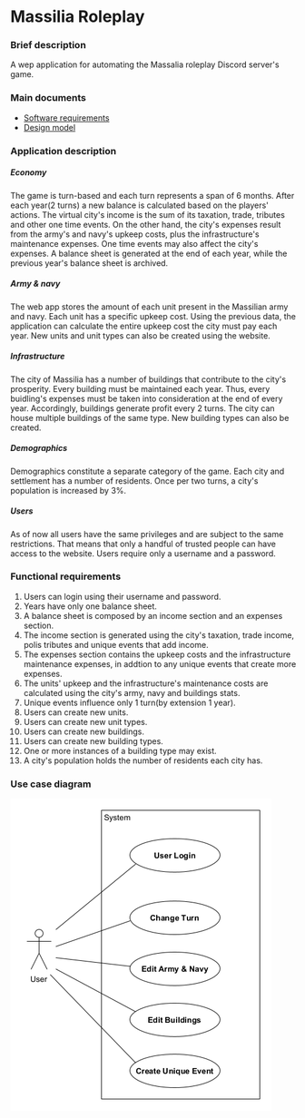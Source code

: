 # Massilia Roleplay

### Brief description

A wep application for automating the Massalia roleplay Discord server's game.

### Main documents

* [Software requirements](docs/markdown/software-requirements.md)
* [Design model](docs/markdown/design-model.md)

### Application description

##### Economy

The game is turn-based and each turn represents a span of 6 months. After each year(2 turns) a new balance is calculated based on the players' actions. The virtual city's income is the sum of its taxation, trade, tributes and other one time events. On the other hand, the city's expenses result from the army's and navy's upkeep costs, plus the infrastructure's maintenance expenses. One time events may also affect the city's expenses. A balance sheet is generated at the end of each year, while the previous year's balance sheet is archived.

##### Army & navy

The web app stores the amount of each unit present in the Massilian army and navy. Each unit has a specific upkeep cost. Using the previous data, the application can calculate the entire upkeep cost the city must pay each year. New units and unit types can also be created using the website.

##### Infrastructure

The city of Massilia has a number of buildings that contribute to the city's prosperity. Every building must be maintained each year. Thus, every buidling's expenses must be taken into consideration at the end of every year. Accordingly, buildings generate profit every 2 turns. The city can house multiple buildings of the same type. New building types can also be created.

##### Demographics

Demographics constitute a separate category of the game. Each city and settlement has a number of residents. Once per two turns, a city's population is increased by 3%.

##### Users

As of now all users have the same privileges and are subject to the same restrictions. That means that only a handful of trusted people can have access to the website. Users require only a username and a password.

### Functional requirements

1. Users can login using their username and password.
2. Years have only one balance sheet.
3. A balance sheet is composed by an income section and an expenses section.
4. The income section is generated using the city's taxation, trade income, polis tributes and unique events that add income.
5. The expenses section contains the upkeep costs and the infrastructure maintenance expenses, in addtion to any unique events that create more expenses.
6. The units' upkeep and the infrastructure's maintenance costs are calculated using the city's army, navy and buildings stats.
7. Unique events influence only 1 turn(by extension 1 year).
8. Users can create new units.
9. Users can create new unit types.
10. Users can create new buildings.
11. Users can create new building types.
12. One or more instances of a building type may exist.
13. A city's population holds the number of residents each city has.

### Use case diagram

![Use case diagram](docs/diagrams/use-case-diagram.png)
